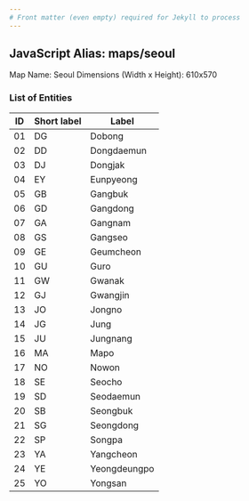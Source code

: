 ```yaml
---
# Front matter (even empty) required for Jekyll to process
---
```


## JavaScript Alias: maps/seoul

Map Name: Seoul
Dimensions (Width x Height): 610x570





### List of Entities

ID | Short label | Label
---|---|---|
01|DG|Dobong
02|DD|Dongdaemun
03|DJ|Dongjak
04|EY|Eunpyeong
05|GB|Gangbuk
06|GD|Gangdong
07|GA|Gangnam
08|GS|Gangseo
09|GE|Geumcheon
10|GU|Guro
11|GW|Gwanak
12|GJ|Gwangjin
13|JO|Jongno
14|JG|Jung
15|JU|Jungnang
16|MA|Mapo
17|NO|Nowon
18|SE|Seocho
19|SD|Seodaemun
20|SB|Seongbuk
21|SG|Seongdong
22|SP|Songpa
23|YA|Yangcheon
24|YE|Yeongdeungpo
25|YO|Yongsan